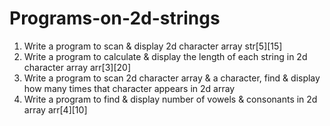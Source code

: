 # Programs-on-2d-strings


1. Write a program to scan & display 2d character array str[5][15]<br>
2. Write a program to calculate & display the length of each string in 2d character array arr[3][20]<br>
3. Write a program to scan 2d character array & a character, find & display how many times that
character appears in 2d array<br>
4. Write a program to find & display number of vowels & consonants in 2d array arr[4][10]<br>
